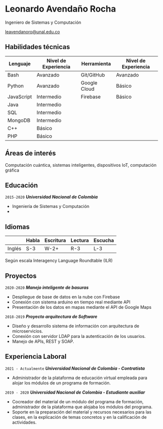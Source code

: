 # Leonardo Avendaño Rocha
Ingeniero de Sistemas y Computación

<div id="webaddress">
<a href="leavendanoro@unal.edu.co">leavendanoro@unal.edu.co</a>
</div>


## Habilidades técnicas

|Lenguaje|Nivel de Experiencia|Herramienta|Nivel de Experiencia|
|-|-|-|-|
|Bash|Avanzado|Git/GitHub|Avanzado
|Python|Avanzado|Google Cloud| Básico
|JavaScript|Intermedio|Firebase|Básico
|Java|Intermedio|
|SQL|Intermedio
|MongoDB|Intermedio
|C++|Básico|
|PHP|Básico|

## Áreas de interés

Computación cuántica, sistemas inteligentes, dispositivos IoT, computación gráfica


## Educación

`2015-2020`
___Universidad Nacional de Colombia___
- Ingeniería de Sistemas y Computación
- 
## Idiomas
||Habla|Escritura|Lectura|Escucha
|-|-|-|-|-|
|Inglés|S-3|W-2+|R-3|L-3|

Según escala Interagency Language Roundtable (ILR)

## Proyectos
`2020-2020`
___Manejo inteligente de basuras___
- Despliegue de base de datos en la nube con Firebase
- Conexión con sistema arduino en tiempo real mediante API
- Presentación de los datos en mapas mediante el API de Google Maps

`2018-2019`
___Proyecto arquitectura de Software___
- Diseño y desarrollo sistema de información con arquitectura de microservicios.
- Conexión con servidor LDAP para la autenticación de los usuarios.
- Manejo de APIs, REST y SOAP.
## Experiencia Laboral

`2021 - Actualmente`
___Universidad Nacional de Colombia - Contratista___
- Administrador de la plataforma de educación virtual empleada para alojar los módulos de un programa de formación.

`2019 - 2020`
___Universidad Nacional de Colombia - Estudiante auxiliar___
- Cocreador del material de un módulo del programa de formación, administrador de la plataforma que alojaba los módulos del programa.
- Soporte en la preparación del material y recursos necesarios para las clases, en la explicación de temas concretos y en la calificación de actividades.
